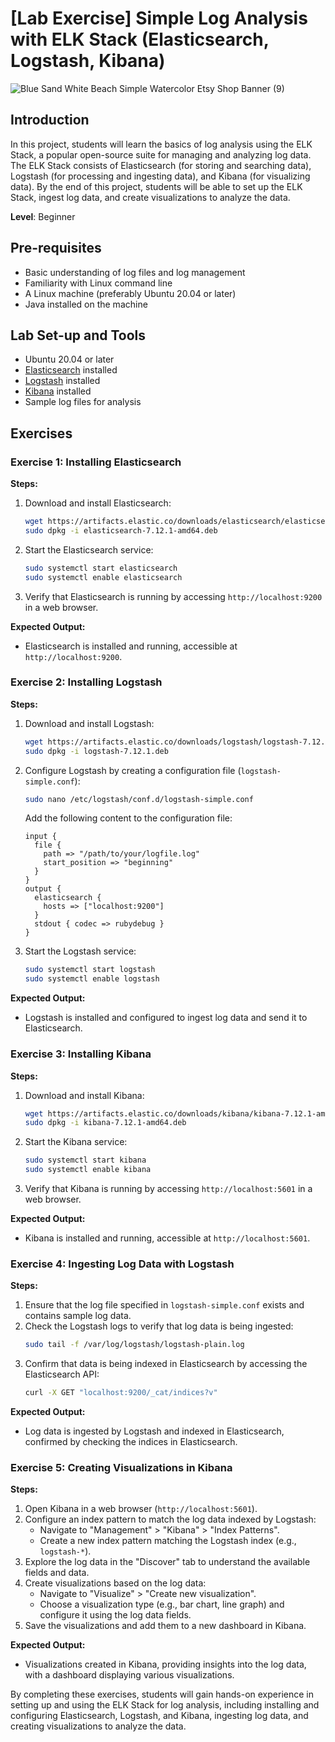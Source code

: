 # [Lab Exercise] Simple Log Analysis with ELK Stack (Elasticsearch, Logstash, Kibana)
![Blue Sand White Beach Simple Watercolor Etsy Shop Banner (9)](https://github.com/0xrajneesh/Log-Analysis-Projects-for-Beginners/assets/40385860/fa24f35a-9afe-4dc4-b24a-fd9b4c4b00b2)


## Introduction
In this project, students will learn the basics of log analysis using the ELK Stack, a popular open-source suite for managing and analyzing log data. The ELK Stack consists of Elasticsearch (for storing and searching data), Logstash (for processing and ingesting data), and Kibana (for visualizing data). By the end of this project, students will be able to set up the ELK Stack, ingest log data, and create visualizations to analyze the data.

**Level**: Beginner

## Pre-requisites
- Basic understanding of log files and log management
- Familiarity with Linux command line
- A Linux machine (preferably Ubuntu 20.04 or later)
- Java installed on the machine

## Lab Set-up and Tools
- Ubuntu 20.04 or later
- [Elasticsearch](https://www.elastic.co/downloads/elasticsearch) installed
- [Logstash](https://www.elastic.co/downloads/logstash) installed
- [Kibana](https://www.elastic.co/downloads/kibana) installed
- Sample log files for analysis

## Exercises

### Exercise 1: Installing Elasticsearch

**Steps:**

1. Download and install Elasticsearch:
    ```bash
    wget https://artifacts.elastic.co/downloads/elasticsearch/elasticsearch-7.12.1-amd64.deb
    sudo dpkg -i elasticsearch-7.12.1-amd64.deb
    ```
2. Start the Elasticsearch service:
    ```bash
    sudo systemctl start elasticsearch
    sudo systemctl enable elasticsearch
    ```
3. Verify that Elasticsearch is running by accessing `http://localhost:9200` in a web browser.

**Expected Output:**
- Elasticsearch is installed and running, accessible at `http://localhost:9200`.

### Exercise 2: Installing Logstash

**Steps:**

1. Download and install Logstash:
    ```bash
    wget https://artifacts.elastic.co/downloads/logstash/logstash-7.12.1.deb
    sudo dpkg -i logstash-7.12.1.deb
    ```
2. Configure Logstash by creating a configuration file (`logstash-simple.conf`):
    ```bash
    sudo nano /etc/logstash/conf.d/logstash-simple.conf
    ```
    Add the following content to the configuration file:
    ```plaintext
    input {
      file {
        path => "/path/to/your/logfile.log"
        start_position => "beginning"
      }
    }
    output {
      elasticsearch {
        hosts => ["localhost:9200"]
      }
      stdout { codec => rubydebug }
    }
    ```
3. Start the Logstash service:
    ```bash
    sudo systemctl start logstash
    sudo systemctl enable logstash
    ```

**Expected Output:**
- Logstash is installed and configured to ingest log data and send it to Elasticsearch.

### Exercise 3: Installing Kibana

**Steps:**

1. Download and install Kibana:
    ```bash
    wget https://artifacts.elastic.co/downloads/kibana/kibana-7.12.1-amd64.deb
    sudo dpkg -i kibana-7.12.1-amd64.deb
    ```
2. Start the Kibana service:
    ```bash
    sudo systemctl start kibana
    sudo systemctl enable kibana
    ```
3. Verify that Kibana is running by accessing `http://localhost:5601` in a web browser.

**Expected Output:**
- Kibana is installed and running, accessible at `http://localhost:5601`.

### Exercise 4: Ingesting Log Data with Logstash

**Steps:**

1. Ensure that the log file specified in `logstash-simple.conf` exists and contains sample log data.
2. Check the Logstash logs to verify that log data is being ingested:
    ```bash
    sudo tail -f /var/log/logstash/logstash-plain.log
    ```
3. Confirm that data is being indexed in Elasticsearch by accessing the Elasticsearch API:
    ```bash
    curl -X GET "localhost:9200/_cat/indices?v"
    ```

**Expected Output:**
- Log data is ingested by Logstash and indexed in Elasticsearch, confirmed by checking the indices in Elasticsearch.

### Exercise 5: Creating Visualizations in Kibana

**Steps:**

1. Open Kibana in a web browser (`http://localhost:5601`).
2. Configure an index pattern to match the log data indexed by Logstash:
    - Navigate to "Management" > "Kibana" > "Index Patterns".
    - Create a new index pattern matching the Logstash index (e.g., `logstash-*`).
3. Explore the log data in the "Discover" tab to understand the available fields and data.
4. Create visualizations based on the log data:
    - Navigate to "Visualize" > "Create new visualization".
    - Choose a visualization type (e.g., bar chart, line graph) and configure it using the log data fields.
5. Save the visualizations and add them to a new dashboard in Kibana.

**Expected Output:**
- Visualizations created in Kibana, providing insights into the log data, with a dashboard displaying various visualizations.

By completing these exercises, students will gain hands-on experience in setting up and using the ELK Stack for log analysis, including installing and configuring Elasticsearch, Logstash, and Kibana, ingesting log data, and creating visualizations to analyze the data.
